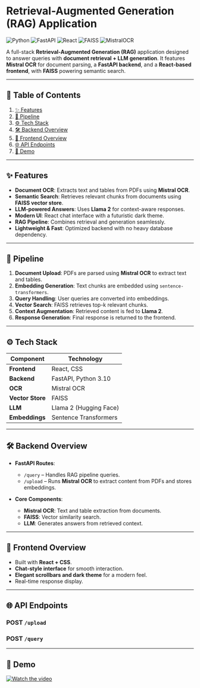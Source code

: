 # Retrieval-Augmented Generation (RAG) Application

![Python](https://img.shields.io/badge/Python-3.10-blue)
![FastAPI](https://img.shields.io/badge/FastAPI-Backend-green)
![React](https://img.shields.io/badge/React-Frontend-blue)
![FAISS](https://img.shields.io/badge/VectorDB-FAISS-yellow)
![MistralOCR](https://img.shields.io/badge/OCR-MistralOCR-orange)

A full-stack **Retrieval-Augmented Generation (RAG)** application designed to answer queries with **document retrieval + LLM generation**. It features **Mistral OCR** for document parsing, a **FastAPI backend**, and a **React-based frontend**, with **FAISS** powering semantic search.

---

## 📑 Table of Contents
1. [✨ Features](#-features)
2. [🔄 Pipeline](#-pipeline)
3. [⚙ Tech Stack](#-tech-stack)
4. [🛠 Backend Overview](#-backend-overview)
5. [🎨 Frontend Overview](#-frontend-overview)
6. [🌐 API Endpoints](#-api-endpoints)
7. [📸 Demo](#-screenshots)

---

## ✨ Features
- **Document OCR**: Extracts text and tables from PDFs using **Mistral OCR**.
- **Semantic Search**: Retrieves relevant chunks from documents using **FAISS vector store**.
- **LLM-powered Answers**: Uses **Llama 2** for context-aware responses.
- **Modern UI**: React chat interface with a futuristic dark theme.
- **RAG Pipeline**: Combines retrieval and generation seamlessly.
- **Lightweight & Fast**: Optimized backend with no heavy database dependency.




---

## 🔄 Pipeline
1. **Document Upload**: PDFs are parsed using **Mistral OCR** to extract text and tables.
2. **Embedding Generation**: Text chunks are embedded using `sentence-transformers`.
3. **Query Handling**: User queries are converted into embeddings.
4. **Vector Search**: FAISS retrieves top-k relevant chunks.
5. **Context Augmentation**: Retrieved content is fed to **Llama 2**.
6. **Response Generation**: Final response is returned to the frontend.

---

## ⚙ Tech Stack
| **Component**      | **Technology**            |
|--------------------|---------------------------|
| **Frontend**       | React,  CSS               |
| **Backend**        | FastAPI, Python 3.10      |
| **OCR**            | Mistral OCR               |
| **Vector Store**   | FAISS                     |
| **LLM**            | Llama 2 (Hugging Face)    |
| **Embeddings**     | Sentence Transformers     |





---

## 🛠 Backend Overview
- **FastAPI Routes**:
  - `/query` – Handles RAG pipeline queries.
  - `/upload` – Runs **Mistral OCR** to extract content from PDFs and stores embeddings.
  

- **Core Components**:
  - **Mistral OCR**: Text and table extraction from documents.
  - **FAISS**: Vector similarity search.
  - **LLM**: Generates answers from retrieved context.

---

## 🎨 Frontend Overview
- Built with **React + CSS**.
- **Chat-style interface** for smooth interaction.
- **Elegant scrollbars and dark theme** for a modern feel.
- Real-time response display.

---

## 🌐 API Endpoints
### **POST** `/upload`
### **POST** `/query`


---

## 📸 Demo
[![Watch the video](https://img.youtube.com/vi/<3_w1uNfTnIM>/0.jpg)](https://www.youtube.com/watch?v=<3_w1uNfTnIM>)



